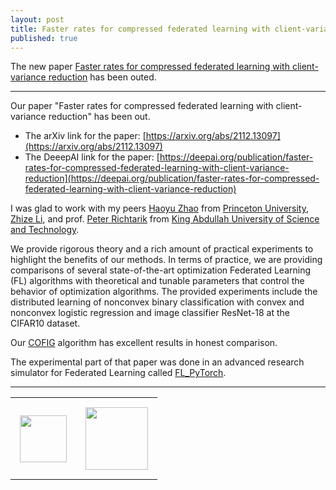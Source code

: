 ```yaml
---
layout: post
title: Faster rates for compressed federated learning with client-variance reduction.
published: true
---
```


The new paper [Faster rates for compressed federated learning with client-variance reduction](https://arxiv.org/abs/2112.13097) has been outed.

---

Our paper "Faster rates for compressed federated learning with client-variance reduction" has been out.
* The arXiv link for the paper: [https://arxiv.org/abs/2112.13097](https://arxiv.org/abs/2112.13097)
* The DeeepAI link for the paper: [https://deepai.org/publication/faster-rates-for-compressed-federated-learning-with-client-variance-reduction](https://deepai.org/publication/faster-rates-for-compressed-federated-learning-with-client-variance-reduction)

I was glad to work with my peers [Haoyu Zhao](https://hyzhao.me/) from [Princeton University](https://www.princeton.edu/), [Zhize Li](https://zhizeli.github.io/), and prof. [Peter Richtarik](https://richtarik.org/) from [King Abdullah University of Science and Technology](https://cemse.kaust.edu.sa/).

We provide rigorous theory and a rich amount of practical experiments to highlight the benefits of our methods. In terms of practice, we are providing comparisons of several state-of-the-art optimization Federated Learning (FL) algorithms with theoretical and tunable parameters that control the behavior of optimization algorithms. The provided experiments include the distributed learning of nonconvex binary classification with convex and nonconvex logistic regression and image classifier ResNet-18 at the CIFAR10 dataset.

Our [COFIG](https://arxiv.org/abs/2112.13097) algorithm has excellent results in honest comparison.

The experimental part of that paper was done in an advanced research simulator for Federated Learning called [FL_PyTorch](https://dl.acm.org/doi/10.1145/3488659.3493775).

---

<table style="text-align:center;">
<tr>
<td style="padding:15px;text-align:center;vertical-align:middle;"> <img height="75px" src="https://burlachenkok.github.io/materials/princeton-university-logo.png"/> </td>
<td style="padding:15px;text-align:center;vertical-align:middle;"> <img height="100px" src="https://burlachenkok.github.io/materials/KAUST-logo.png"/> </td> 
</tr>
</table>
